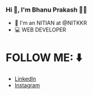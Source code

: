### Hi 👋, I'm Bhanu Prakash :man_technologist:
* 🏫 I'm an NITIAN at @NITKKR
* 💻 WEB DEVELOPER

# FOLLOW ME: ⬇️
* [LinkedIn](https://www.linkedin.com/in/bhanu-prakash-akepogu-972b5b169/)
* [Instagram](https://www.instagram.com/bhnprksh222/)



<!--
**bhnprksh222/bhnprksh222** is a ✨ _special_ ✨ repository because its `README.md` (this file) appears on your GitHub profile. !>
